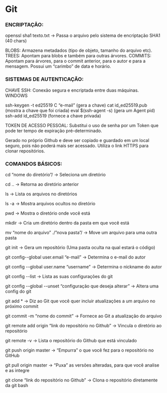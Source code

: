 #  **Git**

### **ENCRIPTAÇÃO:**

openssl sha1 texto.txt → Passa o arquivo pelo sistema de encriptação SHA1 (40 chars)

BLOBS: Armazena metadados (tipo de objeto, tamanho do arquivo etc).
TREES: Apontam para blobs e também para outras árvores.
COMMITS: Apontam para árvores, para o commit anterior, para o autor e para a mensagem. Possui um “carimbo” de data e horário.

### **SISTEMAS DE AUTENTICAÇÃO:**
 
CHAVE SSH: Conexão segura e encriptada entre duas máquinas.
WINDOWS

ssh-keygen -t ed25519 C “e-mail” (gera a chave)
cat id_ed25519.pub (mostra a chave que foi criada)
eval $(ssh-agent -s) (gera um Agent pid)
ssh-add id_ed25519 (fornece a chave privada)
 
TOKEN DE ACESSO PESSOAL: Substitui o uso de senha por um Token que pode ter tempo de expiração pré-determinado.

Gerado no próprio Github e deve ser copiado e guardado em um local seguro, pois não poderá mais ser acessado.
Utiliza o link HTTPS para clonar repositórios.

### **COMANDOS BÁSICOS:**

cd “nome do diretório”/ → Seleciona um diretório

cd .. → Retorna ao diretório anterior

ls → Lista os arquivos no diretórios

ls -a → Mostra arquivos ocultos no diretório

pwd → Mostra o diretório onde você está  

mkdir → Cria um diretório dentro da pasta em que você está

mv “nome do arquivo” ./”nova pasta”/ → Move um arquivo para uma outra pasta
 
git init → Gera um repositório (Uma pasta oculta na qual estará o código)

git config--global user.email “e-mail” → Determina o e-mail do autor

git config --global user.name “username” → Determina o nickname do autor

git config --list → Lista as suas configurações do git

git config --global --unset “configuração que deseja alterar” → Altera uma config do git

git add * → Diz ao Git que você quer incluir atualizações a um arquivo no próximo commit

git commit -m “nome do commit” → Fornece ao Git a atualização do arquivo

git remote add origin “link do repositório no Github” → Vincula o diretório ao repositório

git remote -v → Lista o repositório do Github que está vinculado

git push origin master → “Empurra” o que você fez para o repositório no GitHub

git pull origin master → “Puxa” as versões alteradas, para que você analise e as integre

git clone “link do repositório no Github” → Clona o repositório diretamente da git bash